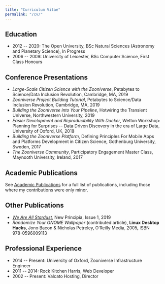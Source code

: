 ```yaml
---
title: "Curriculum Vitae"
permalink: "/cv/"
---
```


## Education

* 2012 -- 2020: The Open University, BSc Natural Sciences (Astronomy and Planetary Science), In Progress
* 2006 -- 2009: University of Leicester, BSc Computer Science, First Class Honours

## Conference Presentations

* _Large-Scale Citizen Science with the Zooniverse_, Petabytes to Science/Data Inclusion Revolution, Cambridge, MA, 2019
* _Zooniverse Project Building Tutorial_, Petabytes to Science/Data Inclusion Revolution, Cambridge, MA, 2019
* _Building the Zooniverse into Your Pipeline_, Hotwiring the Transient Universe, Northwestern University, 2019
* _Easier Development and Reproducibility With Docker_, Wetton Workshop: Planning for Surprises -- Data Driven Discovery in the era of Large Data, University of Oxford, UK, 2018
* _Building the Zooniverse Platform_, Defining Principles For Mobile Apps and Platforms Development in Citizen Science, Gothenburg University, Sweden, 2017
* _The Zooniverse Community_, Participatory Engagement Master Class, Maynooth University, Ireland, 2017

## Academic Publications

See [Academic Publications](/publications/) for a full list of publications, including those where my contributions were only minor.

## Other Publications

* _[We Are All Stardust](http://www.newprincipia.com/#/detail?id=87&index=2&themeId=14&classifyName=ASTRONOMY&pic=https%3A%2F%2Fnew-principle.oss-cn-beijing.aliyuncs.com%2Fimage%2F701559638886838.jpg)_, New Principia, Issue 1, 2019
* _Randomize Your GNOME Wallpaper_ (contributed article), __Linux Desktop Hacks__, Jono Bacon & Nicholas Petreley, O’Reilly Media, 2005, ISBN 978-0596009113

## Professional Experience

* 2014 -- Present: University of Oxford, Zooniverse Infrastructure Engineer
* 2011 -- 2014: Rock Kitchen Harris, Web Developer
* 2002 -- Present: Valcato Hosting, Director